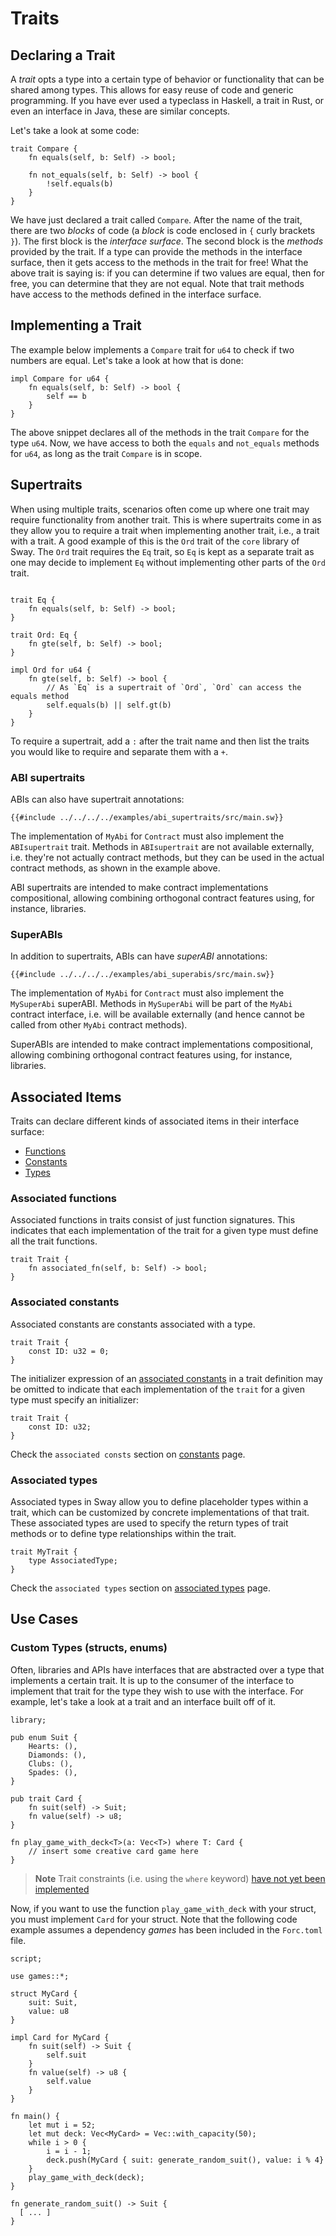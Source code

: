 # Traits

## Declaring a Trait

A _trait_ opts a type into a certain type of behavior or functionality that can be shared among types. This allows for easy reuse of code and generic programming. If you have ever used a typeclass in Haskell, a trait in Rust, or even an interface in Java, these are similar concepts.

Let's take a look at some code:

```sway
trait Compare {
    fn equals(self, b: Self) -> bool;

    fn not_equals(self, b: Self) -> bool {
        !self.equals(b)
    }
}
```

We have just declared a trait called `Compare`. After the name of the trait, there are two _blocks_ of code (a _block_ is code enclosed in `{` curly brackets `}`). The first block is the _interface surface_. The second block is the _methods_ provided by the trait. If a type can provide the methods in the interface surface, then it gets access to the methods in the trait for free! What the above trait is saying is: if you can determine if two values are equal, then for free, you can determine that they are not equal. Note that trait methods have access to the methods defined in the interface surface.

## Implementing a Trait

The example below implements a `Compare` trait for `u64` to check if two numbers are equal. Let's take a look at how that is done:

```sway
impl Compare for u64 {
    fn equals(self, b: Self) -> bool {
        self == b
    }
}
```

The above snippet declares all of the methods in the trait `Compare` for the type `u64`. Now, we have access to both the `equals` and `not_equals` methods for `u64`, as long as the trait `Compare` is in scope.

## Supertraits

When using multiple traits, scenarios often come up where one trait may require functionality from another trait. This is where supertraits come in as they allow you to require a trait when implementing another trait, i.e., a trait with a trait.
A good example of this is the `Ord` trait of the `core` library of Sway. The `Ord` trait requires the `Eq` trait, so `Eq` is kept as a separate trait as one may decide to implement `Eq`
without implementing other parts of the `Ord` trait.

```sway

trait Eq {
    fn equals(self, b: Self) -> bool;
}

trait Ord: Eq {
    fn gte(self, b: Self) -> bool;
}

impl Ord for u64 {
    fn gte(self, b: Self) -> bool {
        // As `Eq` is a supertrait of `Ord`, `Ord` can access the equals method
        self.equals(b) || self.gt(b)
    }
}
```

To require a supertrait, add a `:` after the trait name and then list the traits you would like to require and separate them with a `+`.

### ABI supertraits

ABIs can also have supertrait annotations:

```sway
{{#include ../../../../examples/abi_supertraits/src/main.sw}}
```

The implementation of `MyAbi` for `Contract` must also implement the `ABIsupertrait` trait. Methods in `ABIsupertrait` are not available externally, i.e. they're not actually contract methods, but they can be used in the actual contract methods, as shown in the example above.

ABI supertraits are intended to make contract implementations compositional, allowing combining orthogonal contract features using, for instance, libraries.

### SuperABIs

In addition to supertraits, ABIs can have _superABI_ annotations:

```sway
{{#include ../../../../examples/abi_superabis/src/main.sw}}
```

The implementation of `MyAbi` for `Contract` must also implement the `MySuperAbi` superABI. Methods in `MySuperAbi` will be part of the `MyAbi` contract interface, i.e. will be available externally (and hence cannot be called from other `MyAbi` contract methods).

SuperABIs are intended to make contract implementations compositional, allowing combining orthogonal contract features using, for instance, libraries.

## Associated Items

Traits can declare different kinds of associated items in their interface surface:

- [Functions](#associated-functions)
- [Constants](#associated-constants)
- [Types](#associated-types)

### Associated functions

Associated functions in traits consist of just function signatures. This indicates that each implementation of the trait for a given type must define all the trait functions.

```sway
trait Trait {
    fn associated_fn(self, b: Self) -> bool;
}
```

### Associated constants

Associated constants are constants associated with a type.

```sway
trait Trait {
    const ID: u32 = 0;
}
```

The initializer expression of an [associated constants](../basics/constants.md#associated-constants) in a trait definition may be omitted to indicate that each implementation of the `trait` for a given type must specify an initializer:

```sway
trait Trait {
    const ID: u32;
}
```

Check the `associated consts` section on [constants](../basics/constants.md) page.

### Associated types

Associated types in Sway allow you to define placeholder types within a trait, which can be customized by concrete
implementations of that trait. These associated types are used to specify the return types of trait methods or to
define type relationships within the trait.

```sway
trait MyTrait {
    type AssociatedType;
}
```

Check the `associated types` section on [associated types](./associated_types.md) page.

## Use Cases

### Custom Types (structs, enums)

Often, libraries and APIs have interfaces that are abstracted over a type that implements a certain trait. It is up to the consumer of the interface to implement that trait for the type they wish to use with the interface. For example, let's take a look at a trait and an interface built off of it.

```sway
library;

pub enum Suit {
    Hearts: (),
    Diamonds: (),
    Clubs: (),
    Spades: (),
}

pub trait Card {
    fn suit(self) -> Suit;
    fn value(self) -> u8;
}

fn play_game_with_deck<T>(a: Vec<T>) where T: Card {
    // insert some creative card game here
}
```

> **Note** Trait constraints (i.e. using the `where` keyword) [have not yet been implemented](https://github.com/FuelLabs/sway/issues/970)

Now, if you want to use the function `play_game_with_deck` with your struct, you must implement `Card` for your struct. Note that the following code example assumes a dependency _games_ has been included in the `Forc.toml` file.

```sway
script;

use games::*;

struct MyCard {
    suit: Suit,
    value: u8
}

impl Card for MyCard {
    fn suit(self) -> Suit {
        self.suit
    }
    fn value(self) -> u8 {
        self.value
    }
}

fn main() {
    let mut i = 52;
    let mut deck: Vec<MyCard> = Vec::with_capacity(50);
    while i > 0 {
        i = i - 1;
        deck.push(MyCard { suit: generate_random_suit(), value: i % 4}
    }
    play_game_with_deck(deck);
}

fn generate_random_suit() -> Suit {
  [ ... ]
}
```

